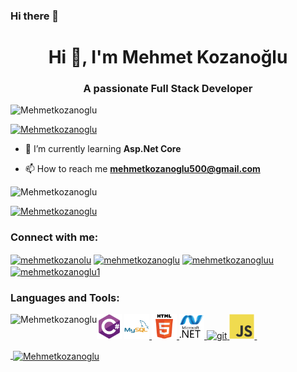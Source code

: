 ### Hi there 👋

<h1 align="center">Hi 👋, I'm Mehmet Kozanoğlu</h1>
<h3 align="center">A passionate Full Stack Developer</h3>

<p align="left"> <img src="https://komarev.com/ghpvc/?username=Mehmetkozanoglu&label=Profile%20views&color=0e75b6&style=flat" alt="Mehmetkozanoglu" /> </p>

<p align="left"> <a href="https://github.com/ryo-ma/github-profile-trophy"><img src="https://github-profile-trophy.vercel.app/?username=Mehmetkozanoglu" alt="Mehmetkozanoglu" /></a> </p>

- 🌱 I’m currently learning **Asp.Net Core**

- 📫 How to reach me **mehmetkozanoglu500@gmail.com**

<p align="left"> <img src="https://komarev.com/ghpvc/?username=Mehmetkozanoglu&label=Profile%20views&color=0e75b6&style=flat" alt="Mehmetkozanoglu" /> </p>

<p align="left"> <a href="https://github.com/ryo-ma/github-profile-trophy"><img src="https://github-profile-trophy.vercel.app/?username=Mehmetkozanoglu" alt="Mehmetkozanoglu" /></a> </p>

<h3 align="left">Connect with me:</h3>
<p align="left">
<a href="https://twitter.com/mehmetkozanolu" target="blank"><img align="center" src="https://raw.githubusercontent.com/rahuldkjain/github-profile-readme-generator/master/src/images/icons/Social/twitter.svg" alt="mehmetkozanolu" height="30" width="40" /></a>
<a href="https://www.linkedin.com/in/mehmetkozanoglu/" target="blank"><img align="center" src="https://raw.githubusercontent.com/rahuldkjain/github-profile-readme-generator/master/src/images/icons/Social/linked-in-alt.svg" alt="mehmetkozanoglu" height="30" width="40" /></a>
<a href="https://www.instagram.com/mehmetkozanogluu/" target="blank"><img align="center" src="https://raw.githubusercontent.com/rahuldkjain/github-profile-readme-generator/master/src/images/icons/Social/instagram.svg" alt="mehmetkozanogluu" height="30" width="40" /></a>
<a href="https://www.hackerrank.com/mehmetkozanoglu1" target="blank"><img align="center" src="https://raw.githubusercontent.com/rahuldkjain/github-profile-readme-generator/master/src/images/icons/Social/hackerrank.svg" alt="mehmetkozanoglu1" height="30" width="40" /></a>
</p>
<h3 align="left">Languages and Tools:</h3> <img 
src="https://raw.githubusercontent.com/devicons/devicon/master/icons/csharp/csharp-original.svg" alt="csharp" width="40" height="40"/> </a> <a src="https://raw.githubusercontent.com/devicons/devicon/master/icons/css3/css3-original-wordmark.svg" alt="css3" width="40" height="40"/> </a> <a href="https://dotnet.microsoft.com/" target="_blank" rel="noreferrer"> <img
src="https://raw.githubusercontent.com/devicons/devicon/master/icons/mysql/mysql-original-wordmark.svg" alt="mysql" width="40" height="40"/> </a> <a href="https://postman.com" target="_blank" rel="noreferrer"> <img
src="https://raw.githubusercontent.com/devicons/devicon/master/icons/html5/html5-original-wordmark.svg" alt="html5" width="40" height="40"/> </a> <a href="https://developer.mozilla.org/en-US/docs/Web/JavaScript" target="_blank" rel="noreferrer"> <img src="https://raw.githubusercontent.com/devicons/devicon/master/icons/dot-net/dot-net-original-wordmark.svg" alt="dotnet" width="40" height="40"/> </a> <a href="https://git-scm.com/" target="_blank" rel="noreferrer"> <img src="https://www.vectorlogo.zone/logos/git-scm/git-scm-icon.svg" alt="git" width="40" height="40"/> </a> <a href="https://www.w3.org/html/" target="_blank" rel="noreferrer"> <img src="https://raw.githubusercontent.com/devicons/devicon/master/icons/javascript/javascript-original.svg" alt="javascript" width="40" height="40"/> </a> <a href="https://www.mysql.org" target="_blank" rel="noreferrer"> <img 
<p><img align="left" src="https://github-readme-stats.vercel.app/api/top-langs?username=Mehmetkozanoglu&show_icons=true&locale=en&layout=compact" alt="Mehmetkozanoglu" /></p>
<p>&nbsp;<img align="center" src="https://github-readme-stats.vercel.app/api?username=Mehmetkozanoglu&show_icons=true&locale=en" alt="Mehmetkozanoglu" /></p>
